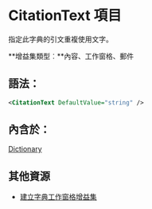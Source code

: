 
# CitationText 項目
指定此字典的引文重複使用文字。

 **增益集類型︰**內容、工作窗格、郵件


## 語法：


```XML
<CitationText DefaultValue="string" />
```


## 內含於：

[Dictionary](../../reference/manifest/dictionary.md)


## 其他資源



- [建立字典工作窗格增益集](../../docs/word/dictionary-task-pane-add-ins.md)
    
